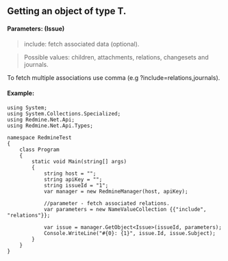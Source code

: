 ## Getting an object of type T. ##

#### Parameters: (Issue) ####

> include: fetch associated data (optional).

> Possible values: children, attachments, relations, changesets and journals.

To fetch multiple associations use comma (e.g ?include=relations,journals).

#### Example: ####
```
using System;
using System.Collections.Specialized;
using Redmine.Net.Api;
using Redmine.Net.Api.Types;

namespace RedmineTest
{
    class Program
    {
        static void Main(string[] args)
        {
            string host = "";
            string apiKey = "";
            string issueId = "1";
            var manager = new RedmineManager(host, apiKey);

            //parameter - fetch associated relations.
            var parameters = new NameValueCollection {{"include", "relations"}};
      
            var issue = manager.GetObject<Issue>(issueId, parameters);
            Console.WriteLine("#{0}: {1}", issue.Id, issue.Subject);
        }
    }
}
```